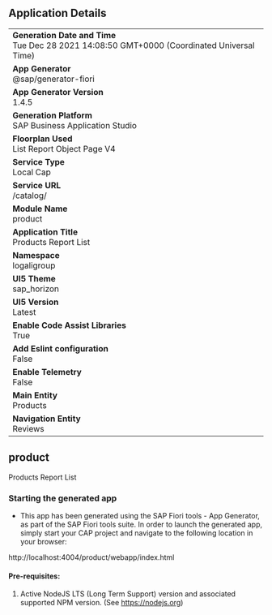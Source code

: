 ## Application Details
|               |
| ------------- |
|**Generation Date and Time**<br>Tue Dec 28 2021 14:08:50 GMT+0000 (Coordinated Universal Time)|
|**App Generator**<br>@sap/generator-fiori|
|**App Generator Version**<br>1.4.5|
|**Generation Platform**<br>SAP Business Application Studio|
|**Floorplan Used**<br>List Report Object Page V4|
|**Service Type**<br>Local Cap|
|**Service URL**<br>/catalog/
|**Module Name**<br>product|
|**Application Title**<br>Products Report List|
|**Namespace**<br>logaligroup|
|**UI5 Theme**<br>sap_horizon|
|**UI5 Version**<br>Latest|
|**Enable Code Assist Libraries**<br>True|
|**Add Eslint configuration**<br>False|
|**Enable Telemetry**<br>False|
|**Main Entity**<br>Products|
|**Navigation Entity**<br>Reviews|

## product

Products Report List

### Starting the generated app

-   This app has been generated using the SAP Fiori tools - App Generator, as part of the SAP Fiori tools suite.  In order to launch the generated app, simply start your CAP project and navigate to the following location in your browser:

http://localhost:4004/product/webapp/index.html

#### Pre-requisites:

1. Active NodeJS LTS (Long Term Support) version and associated supported NPM version.  (See https://nodejs.org)

